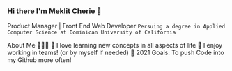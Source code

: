 ### Hi there I'm Meklit Cherie 👋
Product Manager | Front End Web Developer 
```Persuing a degree in Applied Computer Science at Dominican University of California```

About Me 🙋🏻‍♂️
🔭 I love learning new concepts in all aspects of life 
👯 I enjoy working in teams! (or by myself if needed)
🥅 2021 Goals: To push Code into my Github more often!


